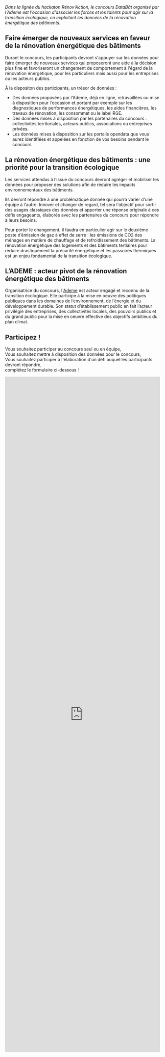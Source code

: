 *Dans la lignée du hackaton Rénov'Action, le concours DataBât organisé par l'Ademe est l'occasion d'associer les forces et les talents pour agir sur la transition écologique, en exploitant les données de la rénovation énergétique des bâtiments.*

## Faire émerger de nouveaux services en faveur de la rénovation énergétique des bâtiments
<p>Durant le concours, les participants devront s'appuyer sur les données pour faire émerger de nouveaux services qui proposeront une aide à la décision plus fine et favoriseront un changement de comportement à l'égard de la rénovation énergétique, pour les particuliers mais aussi pour les entreprises ou les acteurs publics.</p>

À la dispositon des participants, un trésor de données :
<ul>
  <li>Des données proposées par l'Ademe, déjà en ligne, retravaillées ou mise à disposition pour l'occasion et portant par exemple sur les diagnostiques de performances énergétiques, les aides financières, les travaux de rénovation, les consommat ou le label RGE.</li>
  <li>Des données mises à disposition par les partenaires du concours : collectivités territoriales, acteurs publics, associations ou entreprises privées.</li>
  <li>Les données mises à disposition sur les portails opendata que vous aurez identifiées et appelées en fonction de vos besoins pendant le concours.</li>
</ul>

## La rénovation énergétique des bâtiments : une priorité pour la transition écologique
<p>Les services attendus à l’issue du concours devront agréger et mobiliser les données pour proposer des solutions afin de réduire les impacts environnementaux des bâtiments.</p>

<p>Ils devront répondre à une problématique donnée qui pourra varier d'une équipe à l'autre. Innover et changer de regard, tel sera l'objectif pour sortir des usages classiques des données et apporter une réponse originale à ces défis engageants, élaborés avec les partenaires du concours pour répondre à leurs besoins.</p> 

<p>Pour porter le changement, il faudra en particulier agir sur le deuxième poste d’émission de gaz à effet de serre : les émissions de CO2 des ménages en matière de chauffage et de refroidissement des bâtiments. La rénovation énergétique des logements et des bâtiments tertiaires pour réduire drastiquement la précarité énergétique et les passoires thermiques est un enjeu fondamental de la transition écologique. </p>

## L’ADEME : acteur pivot de la rénovation énergétique des bâtiments
Organisatrice du concours, l'[Ademe](https://www.ademe.fr/) est acteur engagé et reconnu de la transition écologique. Elle participe à la mise en oeuvre des politiques publiques dans les domaines de l’environnement, de l’énergie et du développement durable. Son statut d’établissement public en fait l’acteur privilégié des entreprises, des collectivités locales, des pouvoirs publics et du grand public pour la mise en oeuvre effective des objectifs ambitieux du plan climat.

## Participez !
<p>Vous souhaitez participer au concours seul ou en équipe,<br>
Vous souhaitez mettre à disposition des données pour le concours,<br>
Vous souhaitez participer à l'élaboration d'un défi auquel les participants devront répondre,<br>
complétez le formulaire ci-dessous !</p>

<iframe class="airtable-embed" src="https://airtable.com/embed/shrIvhuesBJ9cBYek?backgroundColor=blue" frameborder="0" onmousewheel="" width="100%" height="2200" style="background: transparent; border: 1px solid #ccc;"></iframe>
